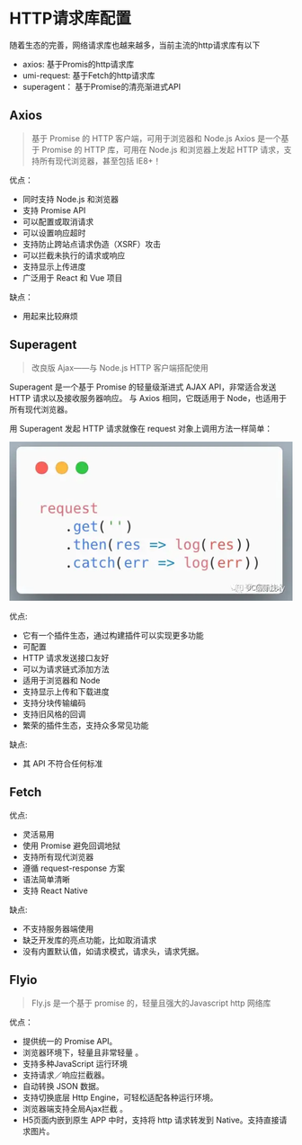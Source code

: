 # HTTP请求库配置
随着生态的完善，网络请求库也越来越多，当前主流的http请求库有以下
- axios: 基于Promis的http请求库
- umi-request: 基于Fetch的http请求库
- superagent： 基于Promise的清亮渐进式API

## Axios
> 基于 Promise 的 HTTP 客户端，可用于浏览器和 Node.js
Axios 是一个基于 Promise 的 HTTP 库，可用在 Node.js 和浏览器上发起 HTTP 请求，支持所有现代浏览器，甚至包括 IE8+！

优点：
- 同时支持 Node.js 和浏览器
- 支持 Promise API
- 可以配置或取消请求
- 可以设置响应超时
- 支持防止跨站点请求伪造（XSRF）攻击
- 可以拦截未执行的请求或响应
- 支持显示上传进度
- 广泛用于 React 和 Vue 项目

缺点：
- 用起来比较麻烦


## Superagent
> 改良版 Ajax——与 Node.js HTTP 客户端搭配使用

Superagent 是一个基于 Promise 的轻量级渐进式 AJAX API，非常适合发送 HTTP 请求以及接收服务器响应。 与 Axios 相同，它既适用于 Node，也适用于所有现代浏览器。

用 Superagent 发起 HTTP 请求就像在 request 对象上调用方法一样简单：

![superagent](superagent.png)

优点: 
- 它有一个插件生态，通过构建插件可以实现更多功能
- 可配置
- HTTP 请求发送接口友好
- 可以为请求链式添加方法
- 适用于浏览器和 Node
- 支持显示上传和下载进度
- 支持分块传输编码
- 支持旧风格的回调
- 繁荣的插件生态，支持众多常见功能


缺点: 
- 其 API 不符合任何标准


## Fetch

优点: 
- 灵活易用
- 使用 Promise 避免回调地狱
- 支持所有现代浏览器
- 遵循 request-response 方案
- 语法简单清晰
- 支持 React Native


缺点: 

- 不支持服务器端使用
- 缺乏开发库的亮点功能，比如取消请求
- 没有内置默认值，如请求模式，请求头，请求凭据。

## Flyio
> Fly.js 是一个基于 promise 的，轻量且强大的Javascript http 网络库


优点： 
- 提供统一的 Promise API。
- 浏览器环境下，轻量且非常轻量 。
- 支持多种JavaScript 运行环境
- 支持请求／响应拦截器。
- 自动转换 JSON 数据。
- 支持切换底层 Http Engine，可轻松适配各种运行环境。
- 浏览器端支持全局Ajax拦截 。
- H5页面内嵌到原生 APP 中时，支持将 http 请求转发到 Native。支持直接请求图片。


